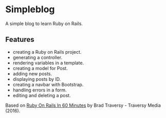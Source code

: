 # Simpleblog

A simple blog to learn Ruby on Rails.

<!-- <p align="center">
    <img src="screenshot.png">
</p> -->

## Features

- creating a Ruby on Rails project.
- generating a controller.
- rendering variables in a template.
- creating a model for Post.
- adding new posts.
- displaying posts by ID.
- creating a navbar with Bootstrap.
- handling errors in a form.
- editing and deleting a post.

Based on [Ruby On Rails In 60 Minutes](https://www.youtube.com/watch?v=pPy0GQJLZUM) by Brad Traversy - Traversy Media (2016).
